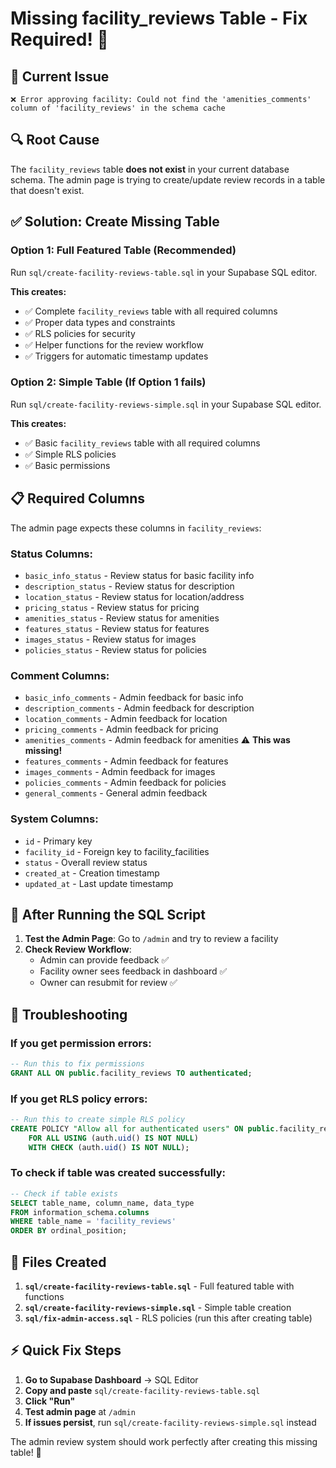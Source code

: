 # Missing facility_reviews Table - Fix Required! 🚨

## 🐛 **Current Issue**
```
❌ Error approving facility: Could not find the 'amenities_comments' column of 'facility_reviews' in the schema cache
```

## 🔍 **Root Cause**
The `facility_reviews` table **does not exist** in your current database schema. The admin page is trying to create/update review records in a table that doesn't exist.

## ✅ **Solution: Create Missing Table**

### **Option 1: Full Featured Table** (Recommended)
Run `sql/create-facility-reviews-table.sql` in your Supabase SQL editor.

**This creates:**
- ✅ Complete `facility_reviews` table with all required columns
- ✅ Proper data types and constraints
- ✅ RLS policies for security
- ✅ Helper functions for the review workflow
- ✅ Triggers for automatic timestamp updates

### **Option 2: Simple Table** (If Option 1 fails)
Run `sql/create-facility-reviews-simple.sql` in your Supabase SQL editor.

**This creates:**
- ✅ Basic `facility_reviews` table with all required columns
- ✅ Simple RLS policies
- ✅ Basic permissions

## 📋 **Required Columns**

The admin page expects these columns in `facility_reviews`:

### Status Columns:
- `basic_info_status` - Review status for basic facility info
- `description_status` - Review status for description
- `location_status` - Review status for location/address
- `pricing_status` - Review status for pricing
- `amenities_status` - Review status for amenities
- `features_status` - Review status for features
- `images_status` - Review status for images
- `policies_status` - Review status for policies

### Comment Columns:
- `basic_info_comments` - Admin feedback for basic info
- `description_comments` - Admin feedback for description
- `location_comments` - Admin feedback for location
- `pricing_comments` - Admin feedback for pricing
- `amenities_comments` - Admin feedback for amenities ⚠️ **This was missing!**
- `features_comments` - Admin feedback for features
- `images_comments` - Admin feedback for images
- `policies_comments` - Admin feedback for policies
- `general_comments` - General admin feedback

### System Columns:
- `id` - Primary key
- `facility_id` - Foreign key to facility_facilities
- `status` - Overall review status
- `created_at` - Creation timestamp
- `updated_at` - Last update timestamp

## 🚀 **After Running the SQL Script**

1. **Test the Admin Page**: Go to `/admin` and try to review a facility
2. **Check Review Workflow**: 
   - Admin can provide feedback ✅
   - Facility owner sees feedback in dashboard ✅
   - Owner can resubmit for review ✅

## 🔧 **Troubleshooting**

### If you get permission errors:
```sql
-- Run this to fix permissions
GRANT ALL ON public.facility_reviews TO authenticated;
```

### If you get RLS policy errors:
```sql
-- Run this to create simple RLS policy
CREATE POLICY "Allow all for authenticated users" ON public.facility_reviews
    FOR ALL USING (auth.uid() IS NOT NULL)
    WITH CHECK (auth.uid() IS NOT NULL);
```

### To check if table was created successfully:
```sql
-- Check if table exists
SELECT table_name, column_name, data_type 
FROM information_schema.columns 
WHERE table_name = 'facility_reviews' 
ORDER BY ordinal_position;
```

## 📁 **Files Created**

1. **`sql/create-facility-reviews-table.sql`** - Full featured table with functions
2. **`sql/create-facility-reviews-simple.sql`** - Simple table creation
3. **`sql/fix-admin-access.sql`** - RLS policies (run this after creating table)

## ⚡ **Quick Fix Steps**

1. **Go to Supabase Dashboard** → SQL Editor
2. **Copy and paste** `sql/create-facility-reviews-table.sql`
3. **Click "Run"**
4. **Test admin page** at `/admin`
5. **If issues persist**, run `sql/create-facility-reviews-simple.sql` instead

The admin review system should work perfectly after creating this missing table! 🎉